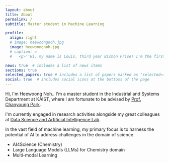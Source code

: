 ```yaml
---
layout: about
title: About
permalink: /
subtitle: Master student in Machine Learning

profile:
  align: right
  # image: heewoongnoh.jpg
  image: heewoongnoh.jpg
  # caption: >
  #   <p>''Hi, my name is Louis, third year Bichon Frise! I'm the first dog of AFGRL.''</p>

news: true  # includes a list of news items
sections: true
selected_papers: true # includes a list of papers marked as "selected={true}"
social: true  # includes social icons at the bottoss of the page
---
```


Hi, I'm Heewoong Noh..
I'm a master student in the Industrial and Systems Department at KAIST,
where I am fortunate to be advised by [Prof. Chanyoung Park](http://dsail.kaist.ac.kr/professor/).

I'm currently engaged in research activities alongside my great colleagues at [Data Science and Artificial Intelligence Lab](http://dsail.kaist.ac.kr/).


<!-- Nowadays, the amount of data that is generated every minute in the world makes it challenging to locate the values we require.
Therefore, it is essential to automatically extract knowledge from real-world data and create AI solutions for a variety of real-world applications from many disciplines.

Among the various data structures, I'm mainly interested in a graph structure, which is simple yet effective to represent complex relationships in reality. -->
In the vast field of machine learning, my primary focus is to harness the potential of AI to address challenges in the domain of science.
- AI4Science (Chemistry)
- Large Language Models (LLMs) for Chemistry domain 
- Multi-modal Learning

<!-- My research spans across areas such as AI for Science (Chemistry), the utilization Large Language Models and Multi-Modal Learning." -->
